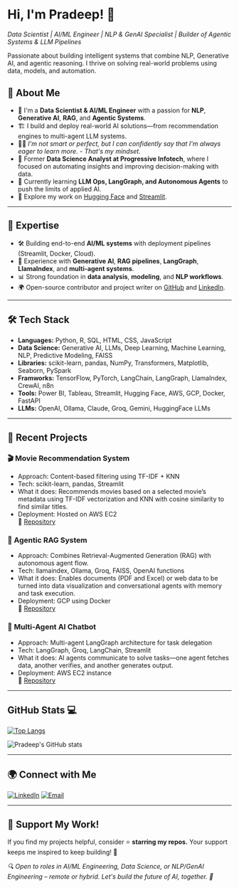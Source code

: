 # Hi, I'm Pradeep! 👋
*Data Scientist | AI/ML Engineer | NLP & GenAI Specialist | Builder of Agentic Systems & LLM Pipelines*   

Passionate about building intelligent systems that combine NLP, Generative AI, and agentic reasoning. I thrive on solving real-world problems using data, models, and automation.

## 🚀 About Me

- 🧠 I'm a **Data Scientist & AI/ML Engineer** with a passion for **NLP**, **Generative AI**, **RAG**, and **Agentic Systems**.
- 🏗️ I build and deploy real-world AI solutions—from recommendation engines to multi-agent LLM systems.
- 👨‍💻 *I'm not smart or perfect, but I can confidently say that I'm always eager to learn more. - That's my mindset.*
- 💼 Former **Data Science Analyst at Progressive Infotech**, where I focused on automating insights and improving decision-making with data.
- 🌱 Currently learning **LLM Ops, LangGraph, and Autonomous Agents** to push the limits of applied AI.
- 🧪 Explore my work on [Hugging Face](https://huggingface.co/PradeepBodhi) and [Streamlit](https://share.streamlit.io/user/bodhipradeep).  

---

## 🔧 Expertise

- 🛠️ Building end-to-end **AI/ML systems** with deployment pipelines (Streamlit, Docker, Cloud).
- 🤖 Experience with **Generative AI**, **RAG pipelines**, **LangGraph**, **LlamaIndex**, and **multi-agent systems**.
- 📊 Strong foundation in **data analysis**, **modeling**, and **NLP workflows**.
- 🌍 Open-source contributor and project writer on [GitHub](https://github.com/bodhipradeep) and [LinkedIn](https://www.linkedin.com/in/bodhi-pradeep/).

---

## 🛠️ Tech Stack
- **Languages:** Python, R, SQL, HTML, CSS, JavaScript
- **Data Science:** Generative AI, LLMs, Deep Learning, Machine Learning, NLP, Predictive Modeling, FAISS 
- **Libraries:** scikit-learn, pandas, NumPy, Transformers, Matplotlib, Seaborn, PySpark
- **Framworks:** TensorFlow, PyTorch, LangChain, LangGraph, LlamaIndex, CrewAI, n8n 
- **Tools:** Power BI, Tableau, Streamlit, Hugging Face, AWS, GCP, Docker, FastAPI
- **LLMs:** OpenAI, Ollama, Claude, Groq, Gemini, HuggingFace LLMs

---

## 🚧 Recent Projects

### 🎬 Movie Recommendation System
- Approach: Content-based filtering using TF-IDF + KNN
- Tech: scikit-learn, pandas, Streamlit
- What it does: Recommends movies based on a selected movie’s metadata using TF-IDF vectorization and KNN with cosine similarity to find similar titles.
- Deployment: Hosted on AWS EC2   
🔗 [Repository](https://github.com/bodhipradeep/Movie_Rec_Content_base)

### 🧠 Agentic RAG System
- Approach: Combines Retrieval-Augmented Generation (RAG) with autonomous agent flow.
- Tech: llamaindex, Ollama, Groq, FAISS, OpenAI functions
- What it does: Enables documents (PDF and Excel) or web data to be turned into data visualization and conversational agents with memory and task execution.
- Deployment: GCP using Docker   
🔗 [Repository](https://github.com/bodhipradeep/Agentic-RAG-LlamaIndex)

### 🤖 Multi-Agent AI Chatbot
- Approach: Multi-agent LangGraph architecture for task delegation
- Tech: LangGraph, Groq, LangChain, Streamlit
- What it does: AI agents communicate to solve tasks—one agent fetches data, another verifies, and another generates output.
- Deployment: AWS EC2 instance   
🔗 [Repository](https://github.com/bodhipradeep/Langgraph/tree/main/Multi-Agent-Chatbot)
  
---

## GitHub Stats 💻
  
[![Top Langs](https://github-readme-stats.vercel.app/api/top-langs/?username=bodhipradeep&layout=compact&theme=radical)](https://github.com/anuraghazra/github-readme-stats)

![Pradeep's GitHub stats](https://github-readme-stats.vercel.app/api?username=bodhipradeep&show_icons=true&theme=radical)

---
## 🌍 Connect with Me

[![LinkedIn](https://skillicons.dev/icons?i=linkedin)](https://www.linkedin.com/in/pradeep-kumar8/) 
[![Email](https://skillicons.dev/icons?i=gmail)](mailto:pradeep.kmr.pro@gmail.com)
 
---
## 💖 Support My Work!

If you find my projects helpful, consider ⭐️ **starring my repos.**
Your support keeps me inspired to keep building! 🚀

*🔍 Open to roles in AI/ML Engineering, Data Science, or NLP/GenAI Engineering – remote or hybrid.
Let's build the future of AI, together. 🚀*
